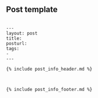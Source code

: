 ## Post template

```

---
layout: post
title:
posturl:
tags:
-
---

{% include post_info_header.md %}



{% include post_info_footer.md %}

```
